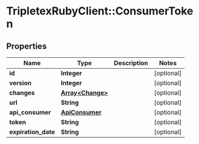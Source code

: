 # TripletexRubyClient::ConsumerToken

## Properties
Name | Type | Description | Notes
------------ | ------------- | ------------- | -------------
**id** | **Integer** |  | [optional] 
**version** | **Integer** |  | [optional] 
**changes** | [**Array&lt;Change&gt;**](Change.md) |  | [optional] 
**url** | **String** |  | [optional] 
**api_consumer** | [**ApiConsumer**](ApiConsumer.md) |  | [optional] 
**token** | **String** |  | [optional] 
**expiration_date** | **String** |  | [optional] 


